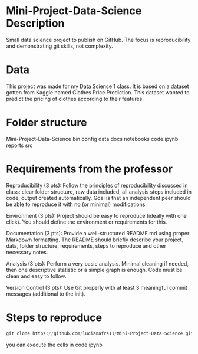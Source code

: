 # Mini-Project-Data-Science Description
Small data science project to publish on GitHub. The focus is reproducibility and demonstrating git skills, not complexity.

# Data
This project was made for my Data Science 1 class. It is based on a dataset gotten from Kaggle named Clothes Price Prediction. This dataset wanted to predict the pricing of clothes according to their features.

# Folder structure
Mini-Project-Data-Science
    bin 
    config
    data
    docs
    notebooks 
        code.ipynb 
    reports
    src


# Requirements from the professor

Reproducibility (3 pts): Follow the principles of reproducibility discussed in class: clear folder structure, raw data included, all analysis steps included in code, output created automatically. Goal is that an independent peer should be able to reproduce it with no (or minimal) modifications.

Environment (3 pts): Project should be easy to reproduce (ideally with one click). You should define the environment or requirements for this.

Documentation (3 pts): Provide a well-structured README.md using proper Markdown formatting. The README should briefly describe your project, data, folder structure, requirements, steps to reproduce and other necessary notes.

Analysis (3 pts): Perform a very basic analysis. Minimal cleaning if needed, then one descriptive statistic or a simple graph is enough. Code must be clean and easy to follow.

Version Control (3 pts): Use Git properly with at least 3 meaningful commit messages (additional to the init).

# Steps to reproduce 

```python
git clone https://github.com/lucianafrs11/Mini-Project-Data-Science.git
```
you can execute the cells in code.ipynb